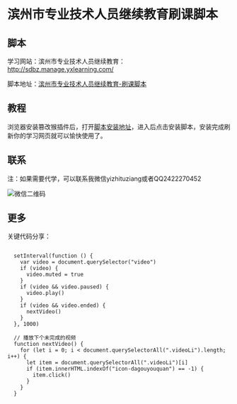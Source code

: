 # 滨州市专业技术人员继续教育刷课脚本


## 脚本

学习网站：滨州市专业技术人员继续教育：http://sdbz.manage.yxlearning.com/

脚本地址：[滨州市专业技术人员继续教育-刷课脚本][2]

## 教程

浏览器安装篡改猴插件后，打开[脚本安装地址][2]，进入后点击安装脚本，安装完成刷新你的学习网页就可以愉快使用了。

## 联系

注：如果需要代学，可以联系我微信yizhituziang或者QQ2422270452

![微信二维码](https://www.tuziang.com/wx.jpg)

## 更多

关键代码分享：
```

  setInterval(function () {
    var video = document.querySelector("video")
    if (video) {
      video.muted = true
    }
    if (video && video.paused) {
      video.play()
    }
    if (video && video.ended) {
      nextVideo()
    }
  }, 1000)

  // 播放下个未完成的视频
  function nextVideo() {
    for (let i = 0; i < document.querySelectorAll(".videoLi").length; i++) {
      let item = document.querySelectorAll(".videoLi")[i]
      if (item.innerHTML.indexOf("icon-dagouyouquan") == -1) {
        item.click()
      }
    }
  }
```


  [1]: https://microsoftedge.microsoft.com/addons/detail/%E7%AF%A1%E6%94%B9%E7%8C%B4/iikmkjmpaadaobahmlepeloendndfphd?refid=bingshortanswersdownload
  [2]: https://greasyfork.org/zh-CN/scripts/508823-%E6%BB%A8%E5%B7%9E%E5%B8%82%E4%B8%93%E4%B8%9A%E6%8A%80%E6%9C%AF%E4%BA%BA%E5%91%98%E7%BB%A7%E7%BB%AD%E6%95%99%E8%82%B2%E5%88%B7%E8%AF%BE%E8%84%9A%E6%9C%AC
